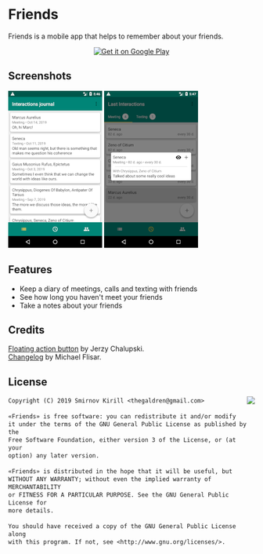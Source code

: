 # Friends

Friends is a mobile app that helps to remember about your friends. 

<p align="center">
  <a href="https://play.google.com/store/apps/details?id=com.trulden.friends"><img alt="Get it on Google Play" src="https://play.google.com/intl/en_us/badges/images/apps/en-play-badge-border.png" height="75px"/></a>
</p>

## Screenshots

![Log](https://github.com/kirillsmirnov1/Friends-reminder-android/blob/dev/Screenshots/log.png) ![Last interactions](https://github.com/kirillsmirnov1/Friends-reminder-android/blob/dev/Screenshots/last_interactions.png)

## Features

* Keep a diary of meetings, calls and texting with friends
* See how long you haven't meet your friends
* Take a notes about your friends

## Credits

[Floating action button](https://github.com/futuresimple/android-floating-action-button) by Jerzy Chalupski.  
[Changelog](https://github.com/MFlisar/changelog) by Michael Flisar.

## License

<img align="right" src="https://www.gnu.org/graphics/gplv3-88x31.png">

	Copyright (C) 2019 Smirnov Kirill <thegaldren@gmail.com>

	«Friends» is free software: you can redistribute it and/or modify
	it under the terms of the GNU General Public License as published by the
	Free Software Foundation, either version 3 of the License, or (at your
	option) any later version.

	«Friends» is distributed in the hope that it will be useful, but
	WITHOUT ANY WARRANTY; without even the implied warranty of MERCHANTABILITY
	or FITNESS FOR A PARTICULAR PURPOSE. See the GNU General Public License for
	more details.

	You should have received a copy of the GNU General Public License along
	with this program. If not, see <http://www.gnu.org/licenses/>.
